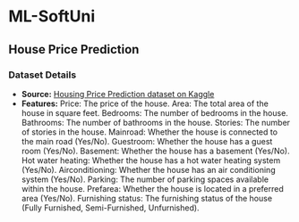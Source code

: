 # ML-SoftUni

## House Price Prediction

### Dataset Details

- **Source:** [Housing Price Prediction dataset on Kaggle](https://www.kaggle.com/datasets/harishkumardatalab/housing-price-prediction)
- **Features:**
Price: The price of the house.
Area: The total area of the house in square feet.
Bedrooms: The number of bedrooms in the house.
Bathrooms: The number of bathrooms in the house.
Stories: The number of stories in the house.
Mainroad: Whether the house is connected to the main road (Yes/No).
Guestroom: Whether the house has a guest room (Yes/No).
Basement: Whether the house has a basement (Yes/No).
Hot water heating: Whether the house has a hot water heating system (Yes/No).
Airconditioning: Whether the house has an air conditioning system (Yes/No).
Parking: The number of parking spaces available within the house.
Prefarea: Whether the house is located in a preferred area (Yes/No).
Furnishing status: The furnishing status of the house (Fully Furnished, Semi-Furnished, Unfurnished).
